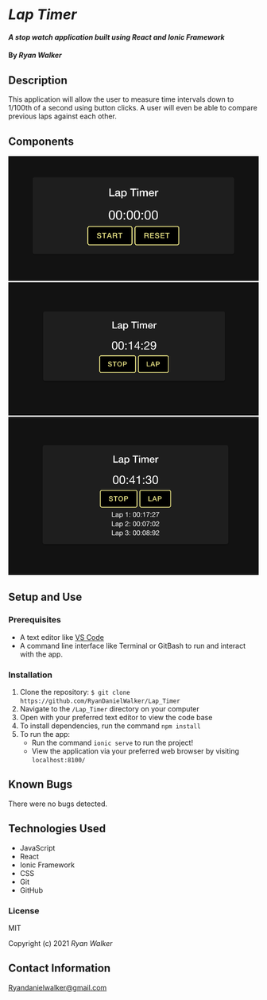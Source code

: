 # _Lap Timer_

#### _A stop watch application built using React and Ionic Framework_

#### By _Ryan Walker_

## Description
This application will allow the user to measure time intervals down to 1/100th of a second using button clicks. A user will even be able to compare previous laps against each other. 

## Components
![](src/images/allZeros.png)
![](src/images/timerWorking.png)
![](src/images/showingLaps.png)


## Setup and Use

### Prerequisites
* A text editor like [VS Code](https://code.visualstudio.com/)
* A command line interface like Terminal or GitBash to run and interact with the app.

### Installation
1. Clone the repository: `$ git clone https://github.com/RyanDanielWalker/Lap_Timer`
2. Navigate to the `/Lap_Timer` directory on your computer
3. Open with your preferred text editor to view the code base
4. To install dependencies, run the command `npm install`
4. To run the app:
    * Run the command `ionic serve` to run the project!
    * View the application via your preferred web browser by visiting `localhost:8100/`

## Known Bugs
There were no bugs detected.

## Technologies Used
* JavaScript
* React
* Ionic Framework
* CSS
* Git
* GitHub

### License

MIT

Copyright (c) 2021 _Ryan Walker_

## Contact Information
[Ryandanielwalker@gmail.com](mailto:ryandanielwalker@gmail.com)
